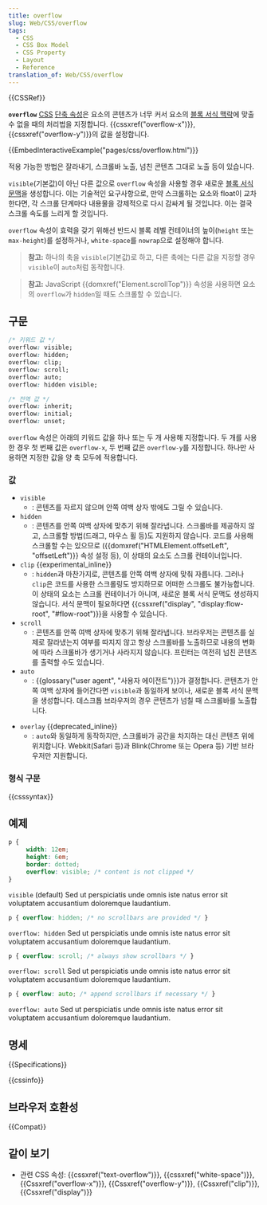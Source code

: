 ```yaml
---
title: overflow
slug: Web/CSS/overflow
tags:
  - CSS
  - CSS Box Model
  - CSS Property
  - Layout
  - Reference
translation_of: Web/CSS/overflow
---
```


{{CSSRef}}

**`overflow`** [CSS](/ko/docs/Web/CSS) [단축 속성](/ko/docs/Web/CSS/Shorthand_properties)은 요소의 콘텐츠가 너무 커서 요소의 [블록 서식 맥락](/ko/docs/Web/Guide/CSS/Block_formatting_context)에 맞출 수 없을 때의 처리법을 지정합니다. {{cssxref("overflow-x")}}, {{cssxref("overflow-y")}}의 값을 설정합니다.

{{EmbedInteractiveExample("pages/css/overflow.html")}}

적용 가능한 방법은 잘라내기, 스크롤바 노출, 넘친 콘텐츠 그대로 노출 등이 있습니다.

`visible`(기본값)이 아닌 다른 값으로 `overflow` 속성을 사용할 경우 새로운 [블록 서식 문맥](/ko/docs/Web/Guide/CSS/Block_formatting_context)을 생성합니다. 이는 기술적인 요구사항으로, 만약 스크롤하는 요소와 float이 교차한다면, 각 스크롤 단계마다 내용물을 강제적으로 다시 감싸게 될 것입니다. 이는 결국 스크롤 속도를 느리게 할 것입니다.

`overflow` 속성이 효력을 갖기 위해선 반드시 블록 레벨 컨테이너의 높이(`height` 또는 `max-height`)를 설정하거나, `white-space`를 `nowrap`으로 설정해야 합니다.

> **참고:** 하나의 축을 `visible`(기본값)로 하고, 다른 축에는 다른 값을 지정할 경우 `visible`이 `auto`처럼 동작합니다.

> **참고:** JavaScript {{domxref("Element.scrollTop")}} 속성을 사용하면 요소의 `overflow`가 `hidden`일 때도 스크롤할 수 있습니다.

## 구문

```css
/* 키워드 값 */
overflow: visible;
overflow: hidden;
overflow: clip;
overflow: scroll;
overflow: auto;
overflow: hidden visible;

/* 전역 값 */
overflow: inherit;
overflow: initial;
overflow: unset;
```

`overflow` 속성은 아래의 키워드 값을 하나 또는 두 개 사용해 지정합니다. 두 개를 사용한 경우 첫 번째 값은 `overflow-x`, 두 번째 값은 `overflow-y`를 지정합니다. 하나만 사용하면 지정한 값을 양 축 모두에 적용합니다.

### 값

- `visible`
  - : 콘텐츠를 자르지 않으며 안쪽 여백 상자 밖에도 그릴 수 있습니다.
- `hidden`
  - : 콘텐츠를 안쪽 여백 상자에 맞추기 위해 잘라냅니다. 스크롤바를 제공하지 않고, 스크롤할 방법(드래그, 마우스 휠 등)도 지원하지 않습니다. 코드를 사용해 스크롤할 수는 있으므로 ({{domxref("HTMLElement.offsetLeft", "offsetLeft")}} 속성 설정 등), 이 상태의 요소도 스크롤 컨테이너입니다.
- `clip` {{experimental_inline}}
  - : `hidden`과 마찬가지로, 콘텐츠를 안쪽 여백 상자에 맞춰 자릅니다. 그러나 `clip`은 코드를 사용한 스크롤링도 방지하므로 어떠한 스크롤도 불가능합니다. 이 상태의 요소는 스크롤 컨테이너가 아니며, 새로운 블록 서식 문맥도 생성하지 않습니다. 서식 문맥이 필요하다면 {{cssxref("display", "display:flow-root", "#flow-root")}}을 사용할 수 있습니다.
- `scroll`
  - : 콘텐츠를 안쪽 여백 상자에 맞추기 위해 잘라냅니다. 브라우저는 콘텐츠를 실제로 잘라냈는지 여부를 따지지 않고 항상 스크롤바를 노출하므로 내용의 변화에 따라 스크롤바가 생기거나 사라지지 않습니다. 프린터는 여전히 넘친 콘텐츠를 출력할 수도 있습니다.
- `auto`
  - : {{glossary("user agent", "사용자 에이전트")}}가 결정합니다. 콘텐츠가 안쪽 여백 상자에 들어간다면 `visible`과 동일하게 보이나, 새로운 블록 서식 문맥을 생성합니다. 데스크톱 브라우저의 경우 콘텐츠가 넘칠 때 스크롤바를 노출합니다.

<!---->

- `overlay` {{deprecated_inline}}
  - : `auto`와 동일하게 동작하지만, 스크롤바가 공간을 차지하는 대신 콘텐츠 위에 위치합니다. Webkit(Safari 등)과 Blink(Chrome 또는 Opera 등) 기반 브라우저만 지원합니다.

### 형식 구문

{{csssyntax}}

## 예제

```css
p {
     width: 12em;
     height: 6em;
     border: dotted;
     overflow: visible; /* content is not clipped */
}
```

`visible` (default)
Sed ut perspiciatis unde omnis iste natus error sit voluptatem accusantium doloremque laudantium.

```css
p { overflow: hidden; /* no scrollbars are provided */ }
```

`overflow: hidden`
Sed ut perspiciatis unde omnis iste natus error sit voluptatem accusantium doloremque laudantium.

```css
p { overflow: scroll; /* always show scrollbars */ }
```

`overflow: scroll`
Sed ut perspiciatis unde omnis iste natus error sit voluptatem accusantium doloremque laudantium.

```css
p { overflow: auto; /* append scrollbars if necessary */ }
```

`overflow: auto`
Sed ut perspiciatis unde omnis iste natus error sit voluptatem accusantium doloremque laudantium.

## 명세

{{Specifications}}

{{cssinfo}}

## 브라우저 호환성

{{Compat}}

## 같이 보기

- 관련 CSS 속성: {{cssxref("text-overflow")}}, {{cssxref("white-space")}}, {{Cssxref("overflow-x")}}, {{Cssxref("overflow-y")}}, {{Cssxref("clip")}}, {{Cssxref("display")}}
